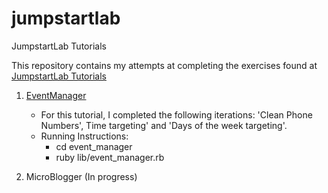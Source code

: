 jumpstartlab
============

JumpstartLab Tutorials

This repository contains my attempts at completing the exercises found at [JumpstartLab Tutorials](http://tutorials.jumpstartlab.com/)
  

1. [EventManager](http://tutorials.jumpstartlab.com/projects/eventmanager.html)
   * For this tutorial, I completed the following iterations: 'Clean Phone Numbers', Time targeting' and 'Days of the week targeting'. 
   * Running Instructions:
      - cd event_manager  
      - ruby lib/event_manager.rb

2. MicroBlogger (In progress)
